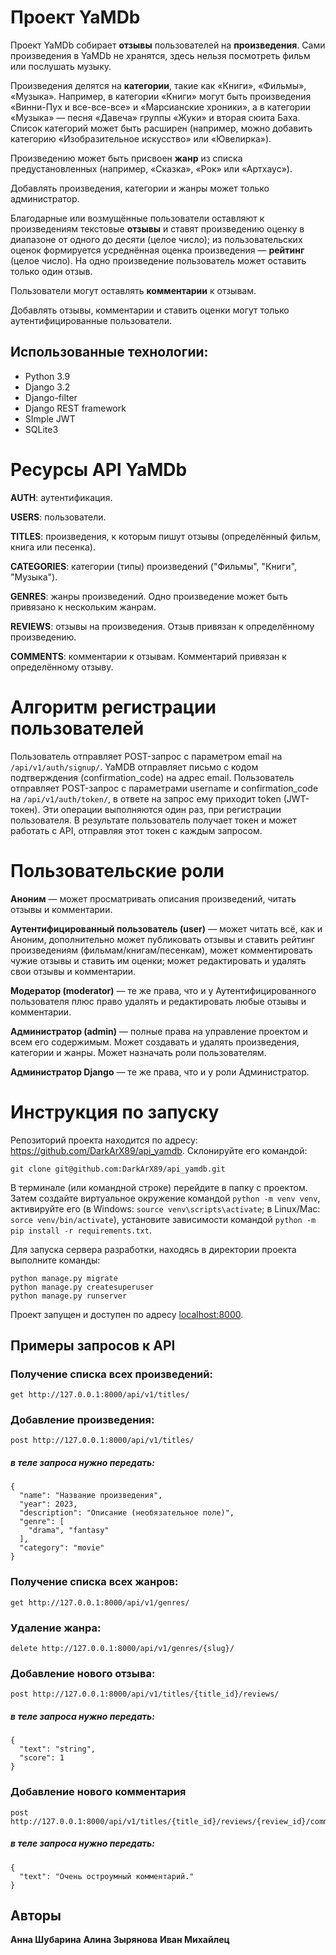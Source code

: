 
# Проект YaMDb
Проект YaMDb собирает **отзывы** пользователей на **произведения**. Сами произведения в YaMDb не хранятся, здесь нельзя посмотреть фильм или послушать музыку.

Произведения делятся на **категории**, такие как «Книги», «Фильмы», «Музыка». Например, в категории «Книги» могут быть произведения «Винни-Пух и все-все-все» и «Марсианские хроники», а в категории «Музыка» — песня «Давеча» группы «Жуки» и вторая сюита Баха. Список категорий может быть расширен (например, можно добавить категорию «Изобразительное искусство» или «Ювелирка»).

Произведению может быть присвоен **жанр** из списка предустановленных (например, «Сказка», «Рок» или «Артхаус»).

Добавлять произведения, категории и жанры может только администратор.

Благодарные или возмущённые пользователи оставляют к произведениям текстовые **отзывы** и ставят произведению оценку в диапазоне от одного до десяти (целое число); из пользовательских оценок формируется усреднённая оценка произведения — **рейтинг** (целое число). На одно произведение пользователь может оставить только один отзыв.

Пользователи могут оставлять **комментарии** к отзывам.

Добавлять отзывы, комментарии и ставить оценки могут только аутентифицированные пользователи.

## Использованные технологии:
 - Python 3.9
 - Django 3.2
 - Django-filter
 - Django REST framework
 - SImple JWT
 - SQLite3

# Ресурсы API YaMDb
**AUTH**: аутентификация.

**USERS**: пользователи.

**TITLES**: произведения, к которым пишут отзывы (определённый фильм, книга или песенка).

**CATEGORIES**: категории (типы) произведений ("Фильмы", "Книги", "Музыка").

**GENRES**: жанры произведений. Одно произведение может быть привязано к нескольким жанрам.

**REVIEWS**: отзывы на произведения. Отзыв привязан к определённому произведению.

**COMMENTS**: комментарии к отзывам. Комментарий привязан к определённому отзыву.

# Алгоритм регистрации пользователей
Пользователь отправляет POST-запрос с параметром email на `/api/v1/auth/signup/`.
YaMDB отправляет письмо с кодом подтверждения (confirmation_code) на адрес email.
Пользователь отправляет POST-запрос с параметрами username и confirmation_code на `/api/v1/auth/token/`, в ответе на запрос ему приходит token (JWT-токен).
Эти операции выполняются один раз, при регистрации пользователя. В результате пользователь получает токен и может работать с API, отправляя этот токен с каждым запросом.

# Пользовательские роли
**Аноним** — может просматривать описания произведений, читать отзывы и комментарии.

**Аутентифицированный пользователь (user)** — может читать всё, как и Аноним, дополнительно может публиковать отзывы и ставить рейтинг произведениям (фильмам/книгам/песенкам), может комментировать чужие отзывы и ставить им оценки; может редактировать и удалять свои отзывы и комментарии.

**Модератор (moderator)** — те же права, что и у Аутентифицированного пользователя плюс право удалять и редактировать любые отзывы и комментарии.

**Администратор (admin)** — полные права на управление проектом и всем его содержимым. Может создавать и удалять произведения, категории и жанры. Может назначать роли пользователям.

**Администратор Django** — те же права, что и у роли Администратор.

# Инструкция по запуску
Репозиторий проекта находится по адресу:
https://github.com/DarkArX89/api_yamdb. 
Склонируйте его командой:
```
git clone git@github.com:DarkArX89/api_yamdb.git
```
В терминале (или командной строке) перейдите в папку с проектом. Затем создайте виртуальное окружение командой `python -m venv venv`, активируйте его (в Windows: `source venv\scripts\activate`; в Linux/Mac: `sorce venv/bin/activate`), установите зависимости командой `python -m pip install -r requirements.txt`.

Для запуска сервера разработки,  находясь в директории проекта выполните команды:
```
python manage.py migrate
python manage.py createsuperuser
python manage.py runserver
```

Проект запущен и доступен по адресу [localhost:8000](http://localhost:8000/).
## Примеры запросов к API

### Получение списка всех произведений:
```
get http://127.0.0.1:8000/api/v1/titles/
```
### Добавление произведения:
```
post http://127.0.0.1:8000/api/v1/titles/
```
##### в теле запроса нужно передать:
```
{
  "name": "Название произведения",
  "year": 2023,
  "description": "Описание (необязательное поле)",
  "genre": [
    "drama", "fantasy"
  ],
  "category": "movie"
}
```

### Получение списка всех жанров:
```
get http://127.0.0.1:8000/api/v1/genres/
```
### Удаление жанра:
```
delete http://127.0.0.1:8000/api/v1/genres/{slug}/
```
### Добавление нового отзыва: 
```
post http://127.0.0.1:8000/api/v1/titles/{title_id}/reviews/
```
##### в теле запроса нужно передать:
```
{
  "text": "string",
  "score": 1
}
```
### Добавление нового комментария
```
post http://127.0.0.1:8000/api/v1/titles/{title_id}/reviews/{review_id}/comments/
```
##### в теле запроса нужно передать:
```
{
  "text": "Очень остроумный комментарий."
}
```

## Авторы
**Анна Шубарина**
**Алина Зырянова**
**Иван Михайлец**